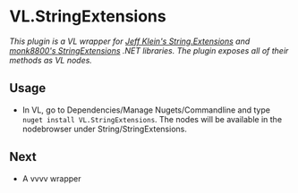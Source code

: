 # VL.StringExtensions

_This plugin is a VL wrapper for [Jeff Klein's String.Extensions](https://github.com/Jeff-Klein/String.Extensions) and [monk8800's StringExtensions](https://github.com/monk8800/StringExtensions) .NET libraries. The plugin exposes all of their methods as VL nodes._

## Usage

- In VL, go to Dependencies/Manage Nugets/Commandline and type `nuget install VL.StringExtensions`. The nodes will be available in the nodebrowser under String/StringExtensions.

## Next

- A vvvv wrapper